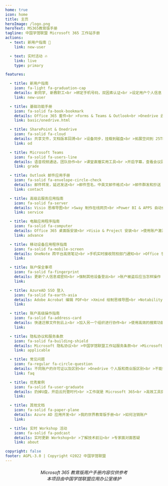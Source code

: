 ```yaml
---
home: true
icon: home
title: 主页
heroImage: /logo.png
heroText: MS365教育版手册
tagline: 中国学馆联盟 Microsoft 365 工作站手册
actions:
  - text: 新用户指南 🏫
    link: new-user

  - text: 实时活动 🔥
    link: live
    type: primary

features:

  - title: 新用户指南
    icon: fa-light fa-graduation-cap
    details: 新同学, 新教职工<br >绑定手机号码，双因素认证<br >设定用户个人信息
    link: new-user

  - title: 基础功能手册
    icon: fa-solid fa-book-bookmark
    details: Office 365 套件<br >Forms & Teams & Outlook<br >Onedrive 云盘
    link: basic/onedrive.html

  - title: SharePoint & Onedrive
    icon: fa-solid fa-cloud
    details: 共享文件，文档版本回溯<br >设备同步，挂载到磁盘<br >拓展空间到 25TB
    link: od

  - title: Microsoft Teams
    icon: fa-solid fa-users-line
    details: 语音视频通话，团队协作<br >课堂直播实用工具<br >开启字幕，查看会议回放
    link: grade

  - title: Outlook 邮件应用手册
    icon: fa-solid fa-envelope-circle-check
    details: 邮件转发，延迟发送<br >邮件签名，中英文邮件格式<br >邮件群发和抄送
    link: contact

  - title: 高级云服务应用指南
    icon: fa-solid fa-server
    details: Visio 思维导图<br >Sway 制作在线网页<br >Power BI & APPS 自动化
    link: service

  - title: 电脑应用程序指南
    icon: fa-solid fa-computer
    details: Office 365 桌面版安装<br >Visio & Project 安装<br >使用账户激活并开启云同步 
    link: advance

  - title: 移动设备应用程序指南
    icon: fa-solid fa-mobile-screen
    details: OneNote 跨平台高效笔记<br >手机实时接收院校部门通知<br >Office 手机版安装
    link:

  - title: 账户保全事项
    icon: fa-solid fa-fingerprint
    details: 更新个人信息或密码<br >强制其他设备登出<br >账户被盗后应当怎样操作
    link: 

  - title: AzureAD SSO 登入
    icon: fa-solid fa-earth-asia
    details: Adobe Acrobat 编辑 PDF<br >Xmind 绘制思维导图<br >Notability 同步笔记
    link: 

  - title: 账户高级操作指南
    icon: fa-solid fa-address-card
    details: 快速迁移文件到云上<br >加入另一个组织进行协作<br >使用高效的搜索功能
    link: 

  - title: 隐私协议和服务条款
    icon: fa-solid fa-building-shield
    details: Microsoft 隐私协议<br >中国学馆联盟工作站服务条款<br >Microsoft 服务条款
    link: applicable

  - title: 常见问题
    icon: fa-regular fa-circle-question
    details: 不同账户的许可证以及区别<br >Onedrive 个人版和商业版区别<br >不能够做的事情
    link: faq

  - title: 优秀案例
    icon: fa-solid fa-user-graduate
    details: 扔掉U盘，开启云托管时代<br >工作就是 Microsoft 365<br >高效工具提升300%效率
    link: 

  - title: 其他文档
    icon: fa-solid fa-paper-plane
    details: Azure AD 应用开发<br >我的世界教育版手册<br >如何注销账户
    link: 

  - title: 实时 Workshop 活动
    icon: fa-solid fa-podcast
    details: 实时更新 Workshop<br >了解技术前沿<br >专家面对面答疑
    link: about

copyright: false
footer: AGPL-3.0 | Copyright ©2022 中国学馆联盟
---
```


<h6 style="text-align:center">
Microsoft 365 教育版用户手册内容仅供参考
<br>
本项目由中国学馆联盟应用办公室维护
</h6>
